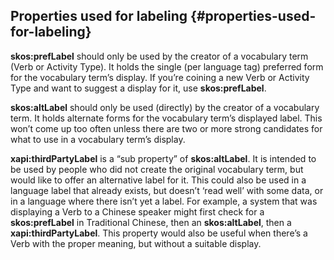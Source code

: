 ## Properties used for labeling {#properties-used-for-labeling}

**skos:prefLabel** should only be used by the creator of a vocabulary term (Verb or Activity Type). It holds the single (per language tag) preferred form for the vocabulary term’s display. If you’re coining a new Verb or Activity Type and want to suggest a display for it, use **skos:prefLabel**.

**skos:altLabel** should only be used (directly) by the creator of a vocabulary term. It holds alternate forms for the vocabulary term’s displayed label. This won’t come up too often unless there are two or more strong candidates for what to use in a vocabulary term’s display.

**xapi:thirdPartyLabel** is a “sub property” of **skos:altLabel**. It is intended to be used by people who did not create the original vocabulary term, but would like to offer an alternative label for it. This could also be used in a language label that already exists, but doesn’t ‘read well’ with some data, or in a language where there isn’t yet a label. For example, a system that was displaying a Verb to a Chinese speaker might first check for a **skos:prefLabel** in Traditional Chinese, then an **skos:altLabel**, then a **xapi:thirdPartyLabel**. This property would also be useful when there’s a Verb with the proper meaning, but without a suitable display.